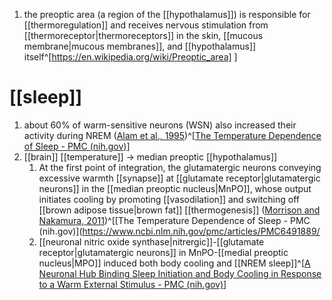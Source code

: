 1. the preoptic area (a region of the [[hypothalamus]]) is responsible for [[thermoregulation]] and receives nervous stimulation from [[thermoreceptor|thermoreceptors]] in the skin, [[mucous membrane|mucous membranes]], and [[hypothalamus]] itself^[https://en.wikipedia.org/wiki/Preoptic_area]
]

# [[sleep]]
1. about 60% of warm-sensitive neurons (WSN) also increased their activity during NREM ([Alam et al., 1995](https://www.ncbi.nlm.nih.gov/pmc/articles/PMC6491889/#B3))^[[The Temperature Dependence of Sleep - PMC (nih.gov)](https://www.ncbi.nlm.nih.gov/pmc/articles/PMC6491889/)]
2. [[brain]] [[temperature]] → median preoptic [[hypothalamus]]
	1. At the first point of integration, the glutamatergic neurons conveying excessive warmth [[synapse]] at [[glutamate receptor|glutamatergic neurons]] in the [[median preoptic nucleus|MnPO]], whose output initiates cooling by promoting [[vasodilation]] and switching off [[brown adipose tissue|brown fat]] [[thermogenesis]] ([Morrison and Nakamura, 2011](https://www.ncbi.nlm.nih.gov/pmc/articles/PMC6491889/#B91))^[[The Temperature Dependence of Sleep - PMC (nih.gov)](https://www.ncbi.nlm.nih.gov/pmc/articles/PMC6491889/
	2. [[neuronal nitric oxide synthase|nitrergic]]-[[glutamate receptor|glutamatergic neurons]] in MnPO-[[medial preoptic nucleus|MPO]] induced both body cooling and [[NREM sleep]]^[[A Neuronal Hub Binding Sleep Initiation and Body Cooling in Response to a Warm External Stimulus - PMC (nih.gov)](https://www.ncbi.nlm.nih.gov/pmc/articles/PMC6078908/)]